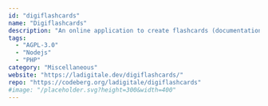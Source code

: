 ```yaml
---
id: "digiflashcards"
name: "Digiflashcards"
description: "An online application to create flashcards (documentation in French)."
tags:
  - "AGPL-3.0"
  - "Nodejs"
  - "PHP"
category: "Miscellaneous"
website: "https://ladigitale.dev/digiflashcards/"
repo: "https://codeberg.org/ladigitale/digiflashcards"
#image: "/placeholder.svg?height=300&width=400"
---
```


